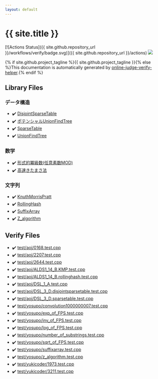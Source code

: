 ```yaml
---
layout: default
---
```


<!-- mathjax config similar to math.stackexchange -->
<script type="text/javascript" async
  src="https://cdnjs.cloudflare.com/ajax/libs/mathjax/2.7.5/MathJax.js?config=TeX-MML-AM_CHTML">
</script>
<script type="text/x-mathjax-config">
  MathJax.Hub.Config({
    TeX: { equationNumbers: { autoNumber: "AMS" }},
    tex2jax: {
      inlineMath: [ ['$','$'] ],
      processEscapes: true
    },
    "HTML-CSS": { matchFontHeight: false },
    displayAlign: "left",
    displayIndent: "2em"
  });
</script>

<script type="text/javascript" src="https://cdnjs.cloudflare.com/ajax/libs/jquery/3.4.1/jquery.min.js"></script>
<script src="https://cdn.jsdelivr.net/npm/jquery-balloon-js@1.1.2/jquery.balloon.min.js" integrity="sha256-ZEYs9VrgAeNuPvs15E39OsyOJaIkXEEt10fzxJ20+2I=" crossorigin="anonymous"></script>
<script type="text/javascript" src="assets/js/copy-button.js"></script>
<link rel="stylesheet" href="assets/css/copy-button.css" />


# {{ site.title }}

[![Actions Status]({{ site.github.repository_url }}/workflows/verify/badge.svg)]({{ site.github.repository_url }}/actions)
<a href="{{ site.github.repository_url }}"><img src="https://img.shields.io/github/last-commit/{{ site.github.owner_name }}/{{ site.github.repository_name }}" /></a>

{% if site.github.project_tagline %}{{ site.github.project_tagline }}{% else %}This documentation is automatically generated by <a href="https://github.com/kmyk/online-judge-verify-helper">online-judge-verify-helper</a>.{% endif %}

## Library Files

<div id="c1c7278649b583761cecd13e0628181d"></div>

### データ構造

* :heavy_check_mark: <a href="library/DataStructure/DisjointSparseTable.hpp.html">DisjointSparseTable</a>
* :heavy_check_mark: <a href="library/DataStructure/PotentializedUnionFind.hpp.html">ポテンシャルUnionFindTree</a>
* :heavy_check_mark: <a href="library/DataStructure/SparseTable.hpp.html">SparseTable</a>
* :heavy_check_mark: <a href="library/DataStructure/UnionFind.hpp.html">UnionFindTree</a>


<div id="6e65831863dbf272b7a65cd8df1a440d"></div>

### 数学

* :heavy_check_mark: <a href="library/Math/FormalPowerSeries.hpp.html">形式的冪級数(任意素数MOD)</a>
* :heavy_check_mark: <a href="library/Math/Kitamasa.hpp.html">高速きたまさ法</a>


<div id="a973a7fd4d27ccdfce027f329015f5da"></div>

### 文字列

* :heavy_check_mark: <a href="library/String/KnuthMorrisPratt.hpp.html">KnuthMorrisPratt</a>
* :heavy_check_mark: <a href="library/String/RollingHash.hpp.html">RollingHash</a>
* :heavy_check_mark: <a href="library/String/SuffixArray.hpp.html">SuffixArray</a>
* :heavy_check_mark: <a href="library/String/z_algorithm.hpp.html">Z_algorithm</a>


## Verify Files

* :heavy_check_mark: <a href="verify/test/aoj/0168.test.cpp.html">test/aoj/0168.test.cpp</a>
* :heavy_check_mark: <a href="verify/test/aoj/2207.test.cpp.html">test/aoj/2207.test.cpp</a>
* :heavy_check_mark: <a href="verify/test/aoj/2644.test.cpp.html">test/aoj/2644.test.cpp</a>
* :heavy_check_mark: <a href="verify/test/aoj/ALDS1_14_B.KMP.test.cpp.html">test/aoj/ALDS1_14_B.KMP.test.cpp</a>
* :heavy_check_mark: <a href="verify/test/aoj/ALDS1_14_B.rollinghash.test.cpp.html">test/aoj/ALDS1_14_B.rollinghash.test.cpp</a>
* :heavy_check_mark: <a href="verify/test/aoj/DSL_1_A.test.cpp.html">test/aoj/DSL_1_A.test.cpp</a>
* :heavy_check_mark: <a href="verify/test/aoj/DSL_3_D.disjointsparsetable.test.cpp.html">test/aoj/DSL_3_D.disjointsparsetable.test.cpp</a>
* :heavy_check_mark: <a href="verify/test/aoj/DSL_3_D.sparsetable.test.cpp.html">test/aoj/DSL_3_D.sparsetable.test.cpp</a>
* :heavy_check_mark: <a href="verify/test/yosupo/convolution1000000007.test.cpp.html">test/yosupo/convolution1000000007.test.cpp</a>
* :heavy_check_mark: <a href="verify/test/yosupo/exp_of_FPS.test.cpp.html">test/yosupo/exp_of_FPS.test.cpp</a>
* :heavy_check_mark: <a href="verify/test/yosupo/inv_of_FPS.test.cpp.html">test/yosupo/inv_of_FPS.test.cpp</a>
* :heavy_check_mark: <a href="verify/test/yosupo/log_of_FPS.test.cpp.html">test/yosupo/log_of_FPS.test.cpp</a>
* :heavy_check_mark: <a href="verify/test/yosupo/number_of_substrings.test.cpp.html">test/yosupo/number_of_substrings.test.cpp</a>
* :heavy_check_mark: <a href="verify/test/yosupo/sqrt_of_FPS.test.cpp.html">test/yosupo/sqrt_of_FPS.test.cpp</a>
* :heavy_check_mark: <a href="verify/test/yosupo/suffixarray.test.cpp.html">test/yosupo/suffixarray.test.cpp</a>
* :heavy_check_mark: <a href="verify/test/yosupo/z_algorithm.test.cpp.html">test/yosupo/z_algorithm.test.cpp</a>
* :heavy_check_mark: <a href="verify/test/yukicoder/1973.test.cpp.html">test/yukicoder/1973.test.cpp</a>
* :heavy_check_mark: <a href="verify/test/yukicoder/3211.test.cpp.html">test/yukicoder/3211.test.cpp</a>


